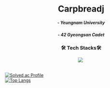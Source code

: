 <h1 align="center">Carpbreadj</h1>

<h5 align="center">
- Yeungnam University
<h5 align="center">
- 42 Gyeongsan Cadet
</h5>

  
<h3 align="center">🛠 Tech Stacks🛠</h3>

<div align="center">
  <img src="https://img.shields.io/badge/c-A8B9CC.svg?style=for-the-badge&logo=c&logoColor=black" />&nbsp
</div>

<br>
  
[![Solved.ac Profile](http://mazassumnida.wtf/api/generate_badge?boj=gahyeonii)](https://solved.ac/gahyeonii)<br/>
[![Top Langs](https://github-readme-stats.vercel.app/api/top-langs/?username=gahyeonnni&layout=compact)](https://github.com/gahyeonnni/github-readme-stats)

